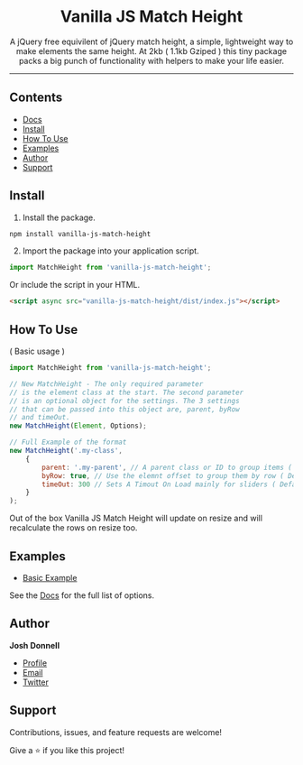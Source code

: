 <h1 align="center">Vanilla JS Match Height</h1>

<p align="center">A jQuery free equivilent of jQuery match height, a simple, lightweight way to make elements the same height. At 2kb ( 1.1kb Gziped ) this tiny package packs a big punch of functionality with helpers to make your life easier.</p>

---

## Contents

- [Docs](https://joshdonnell.github.io/vanilla-js-match-height/)
- [Install](#install)
- [How To Use](#how-to-use)
- [Examples](#examples)
- [Author](#author)
- [Support](#support)

## Install

1. Install the package.

```bash
npm install vanilla-js-match-height
```

2. Import the package into your application script.

```js
import MatchHeight from 'vanilla-js-match-height';
```

Or include the script in your HTML.

```html
<script async src="vanilla-js-match-height/dist/index.js"></script>
```


## How To Use 
( Basic usage )

```js
import MatchHeight from 'vanilla-js-match-height';

// New MatchHeight - The only required parameter 
// is the element class at the start. The second parameter
// is an optional object for the settings. The 3 settings
// that can be passed into this object are, parent, byRow
// and timeOut.
new MatchHeight(Element, Options);

// Full Example of the format
new MatchHeight('.my-class', 
    {
        parent: '.my-parent', // A parent class or ID to group items ( Default value : null )
        byRow: true, // Use the elemnt offset to group them by row ( Default value : true )
        timeOut: 300 // Sets A Timout On Load mainly for sliders ( Default value : 50 )
    }
);
```

Out of the box Vanilla JS Match Height will update on resize and will recalculate the rows on resize too.

## Examples

- [Basic Example](https://codepen.io/joshdonnell/pen/zYWVOVo)
<!-- - [Parent Example](https://codepen.io/tannerhodges/pen/699e29b01d4851ccde4052486cfec63c)
- [ByRow Disabled Example](https://codepen.io/tannerhodges/pen/d38706e6bbc7ac61e2942ab4a3d292d6)
- [Update Example](https://codepen.io/tannerhodges/pen/f0718f8b1649acb1c1d191564e0477e0)
- [Reset Example](https://codepen.io/tannerhodges/pen/f0718f8b1649acb1c1d191564e0477e0)
- [Debug Example](https://codepen.io/tannerhodges/pen/f0718f8b1649acb1c1d191564e0477e0) -->

See the [Docs](https://joshdonnell.github.io/vanilla-js-match-height/) for the full list of options.

## Author

**Josh Donnell**

- [Profile](https://github.com/joshdonnell "Josh Donnell")
- [Email](mailto:hello@joshdonnell.co.uk?subject=Hi "Hi!")
- [Twitter](https://twitter.com/JoshDonnell97 "Twitter")

## Support

Contributions, issues, and feature requests are welcome!

Give a ⭐️ if you like this project!